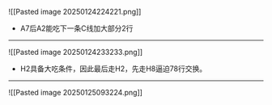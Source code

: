 ![[Pasted image 20250124224221.png]]
* A7后A2能吃下一条C线加大部分2行
---
 
![[Pasted image 20250124233233.png]]
* H2具备大吃条件，因此最后走H2，先走H8逼迫78行交换。
---
 ![[Pasted image 20250125093224.png]]
 